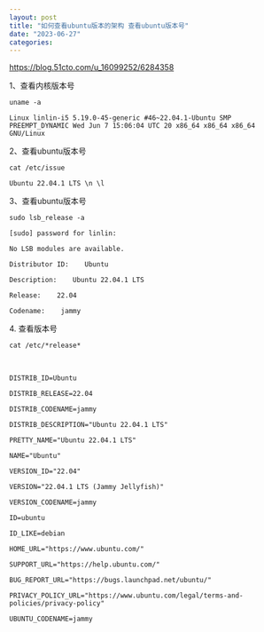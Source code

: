 ```yaml
---
layout: post
title: "如何查看ubuntu版本的架构 查看ubuntu版本号"
date: "2023-06-27"
categories: 
---
```

<p><a href="https://blog.51cto.com/u_16099252/6284358">https://blog.51cto.com/u_16099252/6284358</a></p>

<p>1、查看内核版本号</p>

<pre>
<code>uname -a</code></pre>

<pre>
<code>Linux linlin-i5 5.19.0-45-generic #46~22.04.1-Ubuntu SMP PREEMPT_DYNAMIC Wed Jun 7 15:06:04 UTC 20 x86_64 x86_64 x86_64 GNU/Linux</code></pre>

<p>2、查看ubuntu版本号</p>

<pre>
<code>cat /etc/issue</code></pre>

<pre>
<code>Ubuntu 22.04.1 LTS \n \l</code></pre>

<p>3、查看ubuntu版本号</p>

<pre>
<code>sudo lsb_release -a</code></pre>

<pre>
<code>[sudo] password for linlin:

No LSB modules are available.

Distributor ID:&nbsp;&nbsp; &nbsp;Ubuntu

Description:&nbsp;&nbsp; &nbsp;Ubuntu 22.04.1 LTS

Release:&nbsp;&nbsp; &nbsp;22.04

Codename:&nbsp;&nbsp; &nbsp;jammy</code></pre>

<p>4. 查看版本号</p>

<pre>
<code>cat /etc/*release*</code></pre>

<p>&nbsp;</p>

<pre>
<code>DISTRIB_ID=Ubuntu

DISTRIB_RELEASE=22.04

DISTRIB_CODENAME=jammy

DISTRIB_DESCRIPTION=&quot;Ubuntu 22.04.1 LTS&quot;

PRETTY_NAME=&quot;Ubuntu 22.04.1 LTS&quot;

NAME=&quot;Ubuntu&quot;

VERSION_ID=&quot;22.04&quot;

VERSION=&quot;22.04.1 LTS (Jammy Jellyfish)&quot;

VERSION_CODENAME=jammy

ID=ubuntu

ID_LIKE=debian

HOME_URL=&quot;https://www.ubuntu.com/&quot;

SUPPORT_URL=&quot;https://help.ubuntu.com/&quot;

BUG_REPORT_URL=&quot;https://bugs.launchpad.net/ubuntu/&quot;

PRIVACY_POLICY_URL=&quot;https://www.ubuntu.com/legal/terms-and-policies/privacy-policy&quot;

UBUNTU_CODENAME=jammy</code></pre>

<p>&nbsp;</p>

